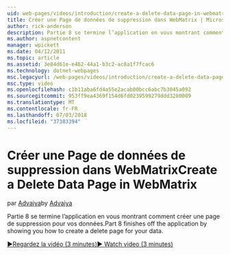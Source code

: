```yaml
---
uid: web-pages/videos/introduction/create-a-delete-data-page-in-webmatrix
title: Créer une Page de données de suppression dans WebMatrix | Microsoft Docs
author: rick-anderson
description: Partie 8 se termine l’application en vous montrant comment créer une page de suppression pour vos données.
ms.author: aspnetcontent
manager: wpickett
ms.date: 04/12/2011
ms.topic: article
ms.assetid: 3e84d61e-e462-44a1-b3c2-ac8a1f7fcac6
ms.technology: dotnet-webpages
msc.legacyurl: /web-pages/videos/introduction/create-a-delete-data-page-in-webmatrix
msc.type: video
ms.openlocfilehash: c1b11aba6fd4a55e2acab00bcc6abc7b3045a092
ms.sourcegitcommit: 953ff9ea4369f154d6fd0239599279ddd3280009
ms.translationtype: MT
ms.contentlocale: fr-FR
ms.lasthandoff: 07/03/2018
ms.locfileid: "37383394"
---
```

<a name="create-a-delete-data-page-in-webmatrix"></a><span data-ttu-id="edd0c-103">Créer une Page de données de suppression dans WebMatrix</span><span class="sxs-lookup"><span data-stu-id="edd0c-103">Create a Delete Data Page in WebMatrix</span></span>
====================
<span data-ttu-id="edd0c-104">par [Advaiya](https://twitter.com/Advaiyasolns)</span><span class="sxs-lookup"><span data-stu-id="edd0c-104">by [Advaiya](https://twitter.com/Advaiyasolns)</span></span>

<span data-ttu-id="edd0c-105">Partie 8 se termine l’application en vous montrant comment créer une page de suppression pour vos données.</span><span class="sxs-lookup"><span data-stu-id="edd0c-105">Part 8 finishes off the application by showing you how to create a delete page for your data.</span></span>

[<span data-ttu-id="edd0c-106">&#9654;Regardez la vidéo (3 minutes)</span><span class="sxs-lookup"><span data-stu-id="edd0c-106">&#9654; Watch video (3 minutes)</span></span>](https://channel9.msdn.com/Blogs/ASP-NET-Site-Videos/create-a-delete-data-page-in-webmatrix)
